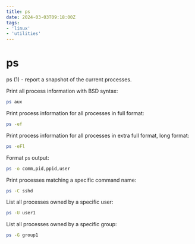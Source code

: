 ```yaml
---
title: ps
date: 2024-03-03T09:18:00Z
tags:
- 'linux'
- 'utilities'
---
```


# ps

ps (1)               - report a snapshot of the current processes.

Print all process information with BSD syntax:

```bash
ps aux
```

Print process information for all processes in full format:

```bash
ps -ef
```

Print process information for all processes in extra full format, long format:

```bash
ps -eFl
```

Format `ps` output:

```bash
ps -o comm,pid,ppid,user
```

Print processes matching a specific command name:

```bash
ps -C sshd
```

List all processes owned by a specific user:

```bash
ps -U user1
```

List all processes owned by a specific group:

```bash
ps -G group1
```
